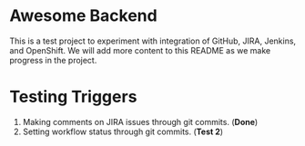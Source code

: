 # Awesome Backend

This is a test project to experiment with integration of GitHub, JIRA, Jenkins, and OpenShift. We will add more content to this README as we make progress in the project.

# Testing Triggers

1. Making comments on JIRA issues through git commits. (**Done**)
2. Setting workflow status through git commits. (**Test 2**) 